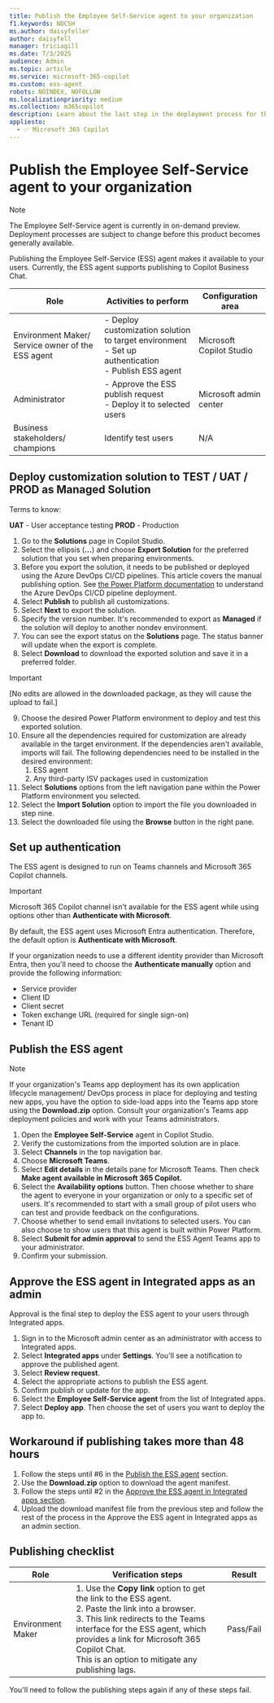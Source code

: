 ```yaml
---
title: Publish the Employee Self-Service agent to your organization
f1.keywords: NOCSH
ms.author: daisyfeller
author: daisyfell
manager: triciagill
ms.date: 7/3/2025
audience: Admin
ms.topic: article
ms.service: microsoft-365-copilot
ms.custom: ess-agent
robots: NOINDEX, NOFOLLOW
ms.localizationpriority: medium
ms.collection: m365copilot
description: Learn about the last step in the deployment process for the Employee Self-Service agent.
appliesto:
  - ✅ Microsoft 365 Copilot
---
```


# Publish the Employee Self-Service agent to your organization

>[!NOTE]
>The Employee Self-Service agent is currently in on-demand preview. Deployment processes are subject to change before this product becomes generally available.

Publishing the Employee Self-Service (ESS) agent makes it available to your users. Currently, the ESS agent supports publishing to Copilot Business Chat.

|Role |Activities to perform |Configuration area |
|-----|----------------------|-------------------|
|Environment Maker/ Service owner of the ESS agent |- Deploy customization solution to target environment</br> - Set up authentication</br> - Publish ESS agent |Microsoft Copilot Studio |
|Administrator |- Approve the ESS publish request</br> - Deploy it to selected users |Microsoft admin center |
|Business stakeholders/ champions |Identify test users |N/A |

## Deploy customization solution to TEST / UAT / PROD as Managed Solution

Terms to know:

**UAT** - User acceptance testing
**PROD** - Production

1. Go to the **Solutions** page in Copilot Studio.
1. Select the ellipsis (**...**) and choose **Export Solution** for the preferred solution that you set when preparing environments.
1. Before you export the solution, it needs to be published or deployed using the Azure DevOps CI/CD pipelines. This article covers the manual publishing option. See [the Power Platform documentation](/power-platform/alm/pipelines) to understand the Azure DevOps CI/CD pipeline deployment.
1. Select **Publish** to publish all customizations.
1. Select **Next** to export the solution.
1. Specify the version number. It's recommended to export as **Managed** if the solution will deploy to another nondev environment.
1. You can see the export status on the **Solutions** page. The status banner will update when the export is complete.
1. Select **Download** to download the exported solution and save it in a preferred folder.

>[!IMPORTANT]
>[No edits are allowed in the downloaded package, as they will cause the upload to fail.]

9. Choose the desired Power Platform environment to deploy and test this exported solution.
10. Ensure all the dependencies required for customization are already available in the target environment. If the dependencies aren't available, imports will fail. The following dependencies need to be installed in the desired environment:
    1. ESS agent
    1. Any third-party ISV packages used in customization
11. Select **Solutions** options from the left navigation pane within the Power Platform environment you selected.
12. Select the **Import Solution** option to import the file you downloaded in step nine.
13. Select the downloaded file using the **Browse** button in the right pane.

## Set up authentication

The ESS agent is designed to run on Teams channels and Microsoft 365 Copilot channels.

>[!IMPORTANT]
>Microsoft 365 Copilot channel isn't available for the ESS agent while using options other than **Authenticate with Microsoft**.

By default, the ESS agent uses Microsoft Entra authentication. Therefore, the default option is **Authenticate with Microsoft**.

If your organization needs to use a different identity provider than Microsoft Entra, then you'll need to choose the **Authenticate manually** option and provide the following information:

- Service provider
- Client ID
- Client secret
- Token exchange URL (required for single sign-on)
- Tenant ID

## Publish the ESS agent

>[!NOTE]
>If your organization's Teams app deployment has its own application lifecycle management/ DevOps process in place for deploying and testing new apps, you have the option to side-load apps into the Teams app store using the **Download.zip** option. Consult your organization's Teams app deployment policies and work with your Teams administrators.

1. Open the **Employee Self-Service** agent in Copilot Studio.
1. Verify the customizations from the imported solution are in place.
1. Select **Channels** in the top navigation bar.
1. Choose **Microsoft Teams**.
1. Select **Edit details** in the details pane for Microsoft Teams. Then check **Make agent available in Microsoft 365 Copilot.**
1. Select the **Availability options** button. Then choose whether to share the agent to everyone in your organization or only to a specific set of users. It's recommended to start with a small group of pilot users who can test and provide feedback on the configurations.
1. Choose whether to send email invitations to selected users. You can also choose to show users that this agent is built within Power Platform.
1. Select **Submit for admin approval** to send the ESS Agent Teams app to your administrator.
1. Confirm your submission.

## Approve the ESS agent in Integrated apps as an admin

Approval is the final step to deploy the ESS agent to your users through Integrated apps.

1. Sign in to the Microsoft admin center as an administrator with access to Integrated apps.
1. Select **Integrated apps** under **Settings**. You'll see a notification to approve the published agent.
1. Select **Review request**.
1. Select the appropriate actions to publish the ESS agent.
1. Confirm publish or update for the app.
1. Select the **Employee Self-Service agent** from the list of Integrated apps.
1. Select **Deploy app**. Then choose the set of users you want to deploy the app to.

## Workaround if publishing takes more than 48 hours

1. Follow the steps until #6 in the [Publish the ESS agent](#publish-the-ess-agent) section.
1. Use the **Download.zip** option to download the agent manifest.
1. Follow the steps until #2 in the [Approve the ESS agent in Integrated apps section](#approve-the-ess-agent-in-integrated-apps-as-an-admin).
1. Upload the download manifest file from the previous step and follow the rest of the process in the Approve the ESS agent in Integrated apps as an admin section.

## Publishing checklist

|Role |Verification steps |Result |
|-----|-------------------|-------|
|Environment Maker |1. Use the **Copy link** option to get the link to the ESS agent.</br> 2. Paste the link into a browser.</br> 3. This link redirects to the Teams interface for the ESS agent, which provides a link for Microsoft 365 Copilot Chat.</br> This is an option to mitigate any publishing lags. |Pass/Fail|

You'll need to follow the publishing steps again if any of these steps fail.
